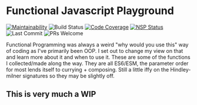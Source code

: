 # Functional Javascript Playground

[![Maintainability](https://img.shields.io/codeclimate/maintainability/belsrc/fjp.svg?style=flat-square)](https://codeclimate.com/github/belsrc/fjp/maintainability)
![Build Status](https://img.shields.io/travis/belsrc/fjp/develop.svg?style=flat-square)
[![Code Coverage](https://img.shields.io/codecov/c/github/belsrc/fjp/develop.svg?style=flat-square)](https://codecov.io/gh/belsrc/fjp/branch/develop)
[![NSP Status](https://nodesecurity.io/orgs/brykizer/projects/ed9e95c2-3569-4408-bd71-68b49e2e5014/badge)](https://nodesecurity.io/orgs/brykizer/projects/ed9e95c2-3569-4408-bd71-68b49e2e5014)
![Last Commit](https://img.shields.io/github/last-commit/belsrc/fjp/develop.svg?style=flat-square)
![PRs Welcome](https://img.shields.io/badge/PRs-welcome-brightgreen.svg?style=flat-square)


Functional Programming was always a weird "why would you use this" way of coding as I've primarily been OOP. I set out to change my view on that and learn more about it and when to use it.
These are some of the functions I collected/made along the way. They are all ES6/ESM, the parameter order for most lends itself to currying + composing. Still a little iffy on the Hindley-milner signatures so they may be slightly off.


## This is very much a WIP
